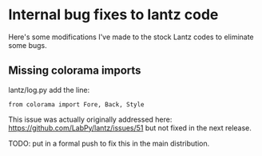 # Internal bug fixes to lantz code #
Here's some modifications I've made to the stock Lantz codes to eliminate some bugs.

## Missing colorama imports ##
lantz/log.py add the line:

``
from colorama import Fore, Back, Style
``

This issue was actually originally addressed here: https://github.com/LabPy/lantz/issues/51 but not fixed in the next release.

TODO: put in a formal push to fix this in the main distribution.
